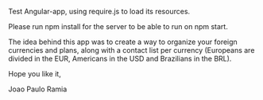 Test Angular-app, using require.js to load its resources.

Please run npm install for the server to be able to run on npm start.

The idea behind this app was to create a way to organize your foreign currencies and plans, along with a contact list per currency (Europeans are divided in the EUR, Americans in the USD and Brazilians in the BRL).

Hope you like it,

Joao Paulo Ramia
